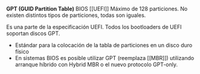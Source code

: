 **GPT (GUID Partition Table)**
BIOS [[UEFI]]
Máximo de 128 particiones. No existen distintos tipos de particiones, todas son iguales.

Es una parte de la especificación UEFI. Todos los bootloaders de UEFI soportan discos GPT.
- Estándar para la colocación de la tabla de particiones en un disco duro físico
- En sistemas BIOS es posible utilizar GPT (reemplaza [[MBR]]) utilizando arranque híbrido con Hybrid MBR o el nuevo protocolo GPT-only.